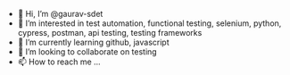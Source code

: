 - 👋 Hi, I’m @gaurav-sdet
- 👀 I’m interested in test automation, functional testing, selenium, python, cypress, postman, api testing, testing frameworks
- 🌱 I’m currently learning github, javascript
- 💞️ I’m looking to collaborate on testing
- 📫 How to reach me ...

<!---
gaurav-sdet/gaurav-sdet is a ✨ special ✨ repository because its `README.md` (this file) appears on your GitHub profile.
You can click the Preview link to take a look at your changes.
--->
